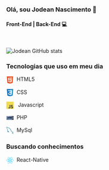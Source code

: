 ### Olá, sou Jodean Nascimento :wave: 
 
#### Front-End | Back-End :computer: 

<br/>

![Jodean GitHub stats](https://github-readme-stats.vercel.app/api?username=Jodean&show_icons=true&theme=dark)

### Tecnologias que uso em meu dia
<div style="display: inline_block">
  <p> 
    <img align="center" alt="" src="https://github.com/devicons/devicon/blob/master/icons/html5/html5-original.svg" width="20" height="20" />&nbsp;&nbsp;HTML5 
  </p>

  <p>
    <img align="center" alt="" src="https://github.com/devicons/devicon/blob/master/icons/css3/css3-original.svg" width="20" height="20" />&nbsp;&nbsp;CSS
  </p>

  <p>
    <img align="center" alt="" src="https://github.com/devicons/devicon/blob/master/icons/javascript/javascript-original.svg" width="20" height="20" />&nbsp;&nbsp; Javascript
  </p>

  <p>
    <img align="center" alt="" src="https://github.com/devicons/devicon/blob/master/icons/php/php-original.svg" width="20" height="20" />&nbsp;&nbsp;PHP
  </p>

  <p>
    <img align="center" alt="" src="https://github.com/devicons/devicon/blob/master/icons/mysql/mysql-original.svg" width="20" height="20" />&nbsp;&nbsp;MySql
  </p>
</div>

### Buscando conhecimentos
  <div style="display: inline_block">
    <p><img align="center" alt="" src="https://github.com/devicons/devicon/blob/master/icons/react/react-original.svg" width="20" height="20" />&nbsp;&nbsp;React-Native</p>
  </div>
  
</div style="display: inline_block">
  
  
  
  
  
  
</div>
